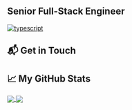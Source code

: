 ## Senior Full-Stack Engineer

[![typescript](https://img.shields.io/badge/React-Expert-FAC151.svg?logo=react&logoWidth=20)](https://github.com/JardelCheung)

## 📬 Get in Touch



## &#x1f4c8; My GitHub Stats
<a href="https://github.com/JardelCheung">
  <img align="center" src="https://github-readme-stats.vercel.app/api/top-langs/?username=JardelCheung&hide=PHP,html,TSQL,Objective-C,Dart,CSS&theme=highcontrast" />
</a>
<a href="https://github.com/JardelCheung">
  <img align="center" src="https://github-readme-stats.vercel.app/api?username=JardelCheung&show_icons=true&theme=highcontrast&line_height=27" />
</a>



<!--
**JardelCheung/JardelCheung** is a ✨ _special_ ✨ repository because its `README.md` (this file) appears on your GitHub profile.

Here are some ideas to get you started:

- 🔭 I’m currently working on ...
- 🌱 I’m currently learning ...
- 👯 I’m looking to collaborate on ...
- 🤔 I’m looking for help with ...
- 💬 Ask me about ...
- 📫 How to reach me: ...
- 😄 Pronouns: ...
- ⚡ Fun fact: ...
-->
